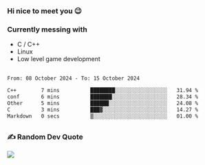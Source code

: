 ### Hi nice to meet you 😉 

### Currently messing with

  - C / C++
  - Linux
  - Low level game development

 ##
 
<!--START_SECTION:waka-->

```txt
From: 08 October 2024 - To: 15 October 2024

C++        7 mins          ████████░░░░░░░░░░░░░░░░░   31.94 %
conf       6 mins          ███████░░░░░░░░░░░░░░░░░░   28.34 %
Other      5 mins          ██████░░░░░░░░░░░░░░░░░░░   24.08 %
C          3 mins          ███▓░░░░░░░░░░░░░░░░░░░░░   14.27 %
Markdown   0 secs          ▒░░░░░░░░░░░░░░░░░░░░░░░░   01.00 %
```

<!--END_SECTION:waka-->

##

### ✍️ Random Dev Quote
![](https://quotes-github-readme.vercel.app/api?type=horizontal&theme=dark)

##
